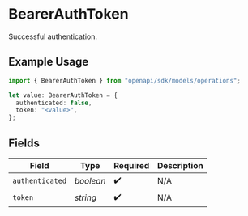 # BearerAuthToken

Successful authentication.

## Example Usage

```typescript
import { BearerAuthToken } from "openapi/sdk/models/operations";

let value: BearerAuthToken = {
  authenticated: false,
  token: "<value>",
};
```

## Fields

| Field              | Type               | Required           | Description        |
| ------------------ | ------------------ | ------------------ | ------------------ |
| `authenticated`    | *boolean*          | :heavy_check_mark: | N/A                |
| `token`            | *string*           | :heavy_check_mark: | N/A                |